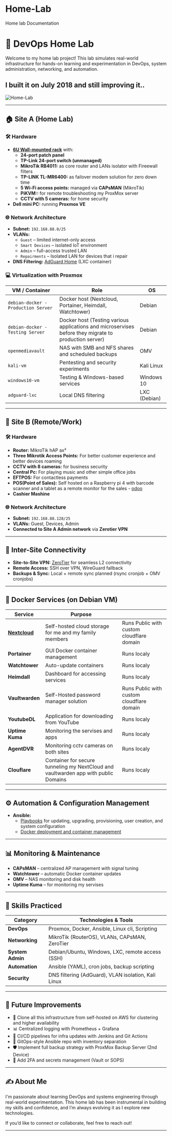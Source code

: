 # Home-Lab
Home lab Documentation
# 🧪 DevOps Home Lab

Welcome to my home lab project! This lab simulates real-world infrastructure for hands-on learning and experimentation in DevOps, system administration, networking, and automation.


I built it on July 2018 and still improving it..
---

![Home-Lab](https://github.com/user-attachments/assets/130d23e8-c96b-4f12-b8f6-2563699e8ad3)

---

## 🏠 Site A (Home Lab)

### 🛠️ Hardware
- **[6U Wall-mounted rack](https://github.com/user-attachments/assets/3c3fb64c-a953-4f3e-bf42-8e76f6c3abe4)** with:
  - **24-port patch panel**
  - **TP-Link 24-port switch (unmanaged)**
  - **MikroTik RB4011:** as core router and LANs isolator with Fireewall filters
  - **TP-LINK TL-MR6400:** as failover modem solution for zero down time
  - **5 Wi-Fi access points:** managed via **CAPsMAN** (MikroTik)
  - **PiKVM::** for remote troubleshooting my ProxMox server
  - **CCTV with 5 cameras:** for home security
- **Dell mini PC:** running **Proxmox VE**

### 🌐 Network Architecture
- **Subnet:** `192.168.88.0/25`
- **VLANs:**
  - `Guest` – limited internet-only access
  - `Smart Devices` – isolated IoT environment
  - `Admin` – full-access trusted LAN
  - `Repairments` – Isolated LAN for devices that i repair
- **DNS Filtering:** [AdGuard Home](https://github.com/AdguardTeam/AdGuardHome) (LXC container)

### 💻 Virtualization with Proxmox
| VM / Container | Role                                  | OS             |
|----------------|----------------------------------------|----------------|
| `debian-docker - Production Server` | Docker host (Nextcloud, Portainer, Heimdall, Watchtower) | Debian         |
| `debian-docker - Testing Server` | Docker host (Testing various applications and microservises before they migrate to production server) | Debian         |
| `openmediavault` | NAS with SMB and NFS shares and scheduled backups | OMV            |
| `kali-vm`       | Pentesting and security experiments   | Kali Linux     |
| `windows10-vm`  | Testing & Windows-based services      | Windows 10     |
| `adguard-lxc`   | Local DNS filtering                   | LXC (Debian)   |

---

## 🏢 Site B (Remote/Work)

### 🛠️ Hardware
- **Router:** MikroTik hAP ax²
- **Three Mikrotik Access Points:** For better customer experience and better devices roaming
- **CCTV with 8 cameras:** for business security 
- **Central Pc:** For playing music and other simple office jobs
- **EFTPOS:** For contactless payments
- **POS(Point of Sales):** Self hosted on a Raspberry pi 4 with barcode scanner and a tablet as a remote monitor for the sales - [odoo](https://www.odoo.com/app/point-of-sale-shop)
- **Cashier Mashine**

### 🌐 Network Architecture
- **Subnet:** `192.168.88.128/25`
- **VLANs:** Guest, Devices, Admin
- **Connected to Site A Admin network** via **Zerotier VPN**

---

## 🔄 Inter-Site Connectivity

- **Site-to-Site VPN:** [ZeroTier](https://www.zerotier.com/) for seamless L2 connectivity
- **Remote Access:** SSH over VPN, WireGuard fallback
- **Backups & Sync:** Local + remote sync planned (rsync cronjob + OMV cronjobs)

---

## 🐳 Docker Services (on Debian VM)
| Service        | Purpose                            |                                            |
|----------------|------------------------------------|--------------------------------------------|
| **[Nextcloud](https://black-crab.cc/)**  | Self-hosted cloud storage for me and my family members |  Runs Public with custom cloudflare domain  |
| **Portainer**  | GUI Docker container management    | Runs localy  |
| **Watchtower** | Auto-update containers             |  Runs localy  |
| **Heimdall**   | Dashboard for accessing services   |  Runs localy  |
| **Vaultwarden**   | Self-Hosted password manager solution   |  Runs Public with custom cloudflare domain  |
| **YoutubeDL**  | Application for downloading from YouTube   |  Runs localy  |
| **Uptime Kuma**  | Monitoring the servises and apps   |  Runs localy  |
| **AgentDVR**  | Monitoring cctv cameras on both sites   |  Runs localy  |
| **Clouflare**  | Container for secure tunneling my NextCloud and vaultwarden app with public Domains    |  Runs localy  |

---

## ⚙️ Automation & Configuration Management

- **Ansible:**
  - [Playbooks](https://github.com/funmicra/Home-Lab/tree/master/Ansible-Playbooks) for updating, upgrading, provisioning, user creation, and system configuration
  - [Docker deployment and container management](https://github.com/funmicra/Home-Lab/tree/master/My%20Docker%20Stacks)

---

## 📊 Monitoring & Maintenance

- **CAPsMAN** – centralized AP management with signal tuning
- **Watchtower** – automatic Docker container updates
- **OMV** – NAS monitoring and disk health
- **Uptime Kuma** – for monitoring my servises 

---

## 🧠 Skills Practiced

| Category             | Technologies & Tools                               |
|----------------------|----------------------------------------------------|
| **DevOps**           | Proxmox, Docker, Ansible, Linux cli, Scripting               |
| **Networking**       | MikroTik (RouterOS), VLANs, CAPsMAN, ZeroTier      |
| **System Admin**     | Debian/Ubuntu, Windows, LXC, remote access (SSH)   |
| **Automation**       | Ansible (YAML), cron jobs, backup scripting        |
| **Security**         | DNS filtering (AdGuard), VLAN isolation, Kali Linux |

---

## 📌 Future Improvements

- 🔄 Clone all this infrastructure from self-hosted on AWS for clustering and higher availability  
- 📊 Centralized logging with Prometheus + Grafana  
- 🧪 CI/CD pipelines for infra updates with Jenkins and Git Actions
- 🧵 GitOps-style Ansible repo with inventory separation  
- 🛡️ Implement full backup strategy with ProxMox Backup Server (2nd Device) 
- 🔐 Add 2FA and secrets management (Vault or SOPS)

---

## ✍️ About Me

I'm passionate about learning DevOps and systems engineering through real-world experimentation. This home lab has been instrumental in building my skills and confidence, and I’m always evolving it as I explore new technologies.

If you’d like to connect or collaborate, feel free to reach out!

---
